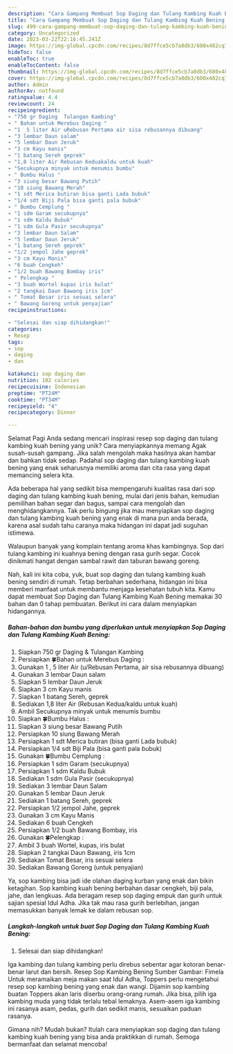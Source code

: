 ```yaml
---
description: "Cara Gampang Membuat Sop Daging dan Tulang Kambing Kuah Bening yang Lezat"
title: "Cara Gampang Membuat Sop Daging dan Tulang Kambing Kuah Bening yang Lezat"
slug: 499-cara-gampang-membuat-sop-daging-dan-tulang-kambing-kuah-bening-yang-lezat
category: Uncategorized
date: 2023-03-22T22:16:45.241Z
image: https://img-global.cpcdn.com/recipes/8d7ffce5cb7a8db3/680x482cq70/sop-daging-dan-tulang-kambing-kuah-bening-foto-resep-utama.jpg
hideToc: false
enableToc: true
enableTocContent: false
thumbnail: https://img-global.cpcdn.com/recipes/8d7ffce5cb7a8db3/680x482cq70/sop-daging-dan-tulang-kambing-kuah-bening-foto-resep-utama.jpg
cover: https://img-global.cpcdn.com/recipes/8d7ffce5cb7a8db3/680x482cq70/sop-daging-dan-tulang-kambing-kuah-bening-foto-resep-utama.jpg
author: Admin
authorAv: notfound
ratingvalue: 4.4
reviewcount: 24
recipeingredient:
- "750 gr Daging  Tulangan Kambing"
- " Bahan untuk Merebus Daging "
- "1  5 liter Air uRebusan Pertama air sisa rebusannya dibuang"
- "3 lembar Daun salam"
- "5 lembar Daun Jeruk"
- "3 cm Kayu manis"
- "1 batang Sereh geprek"
- "1,8 liter Air Rebusan Keduakaldu untuk kuah"
- "Secukupnya minyak untuk menumis bumbu"
- " Bumbu Halus "
- "3 siung besar Bawang Putih"
- "10 siung Bawang Merah"
- "1 sdt Merica butiran bisa ganti Lada bubuk"
- "1/4 sdt Biji Pala bisa ganti pala bubuk"
- " Bumbu Cemplung "
- "1 sdm Garam secukupnya"
- "1 sdm Kaldu Bubuk"
- "1 sdm Gula Pasir secukupnya"
- "3 lembar Daun Salam"
- "5 lembar Daun Jeruk"
- "1 batang Sereh geprek"
- "1/2 jempol Jahe geprek"
- "3 cm Kayu Manis"
- "6 buah Cengkeh"
- "1/2 buah Bawang Bombay iris"
- " Pelengkap "
- "3 buah Wortel kupas iris bulat"
- "2 tangkai Daun Bawang iris 1cm"
- " Tomat Besar iris sesuai selera"
- " Bawang Goreng untuk penyajian"
recipeinstructions:

- "Selesai dan siap dihidangkan!"
categories:
- Resep
tags:
- sop
- daging
- dan

katakunci: sop daging dan 
nutrition: 102 calories
recipecuisine: Indonesian
preptime: "PT24M"
cooktime: "PT34M"
recipeyield: "4"
recipecategory: Dinner

---
```



Selamat Pagi Anda sedang mencari inspirasi resep sop daging dan tulang kambing kuah bening yang unik? Cara menyiapkannya memang Agak susah-susah gampang. Jika salah mengolah maka hasilnya akan hambar dan bahkan tidak sedap. Padahal sop daging dan tulang kambing kuah bening yang enak seharusnya memiliki aroma dan cita rasa yang dapat memancing selera kita.


Ada beberapa hal yang sedikit bisa mempengaruhi kualitas rasa dari sop daging dan tulang kambing kuah bening, mulai dari jenis bahan, kemudian pemilihan bahan segar dan bagus, sampai cara mengolah dan menghidangkannya. Tak perlu bingung jika mau menyiapkan sop daging dan tulang kambing kuah bening yang enak di mana pun anda berada, karena asal sudah tahu caranya maka hidangan ini dapat jadi suguhan istimewa.

Walaupun banyak yang komplain tentang aroma khas kambingnya. Sop dari tulang kambing ini kuahnya bening dengan rasa gurih segar. Cocok dinikmati hangat dengan sambal rawit dan taburan bawang goreng.


Nah, kali ini kita coba, yuk, buat sop daging dan tulang kambing kuah bening sendiri di rumah. Tetap berbahan sederhana, hidangan ini bisa memberi manfaat untuk membantu menjaga kesehatan tubuh kita. Kamu dapat membuat Sop Daging dan Tulang Kambing Kuah Bening memakai 30 bahan dan 0 tahap pembuatan. Berikut ini cara dalam menyiapkan hidangannya.

<!--inarticleads1-->

##### Bahan-bahan dan bumbu yang diperlukan untuk menyiapkan Sop Daging dan Tulang Kambing Kuah Bening:

1. Siapkan 750 gr Daging &amp; Tulangan Kambing
1. Persiapkan  🍀Bahan untuk Merebus Daging :
1. Gunakan 1 , 5 liter Air (u/Rebusan Pertama, air sisa rebusannya dibuang)
1. Gunakan 3 lembar Daun salam
1. Siapkan 5 lembar Daun Jeruk
1. Siapkan 3 cm Kayu manis
1. Siapkan 1 batang Sereh, geprek
1. Sediakan 1,8 liter Air (Rebusan Kedua/kaldu untuk kuah)
1. Ambil Secukupnya minyak untuk menumis bumbu
1. Siapkan  🍀Bumbu Halus :
1. Siapkan 3 siung besar Bawang Putih
1. Persiapkan 10 siung Bawang Merah
1. Persiapkan 1 sdt Merica butiran (bisa ganti Lada bubuk)
1. Persiapkan 1/4 sdt Biji Pala (bisa ganti pala bubuk)
1. Gunakan  🍀Bumbu Cemplung :
1. Persiapkan 1 sdm Garam (secukupnya)
1. Persiapkan 1 sdm Kaldu Bubuk
1. Sediakan 1 sdm Gula Pasir (secukupnya)
1. Sediakan 3 lembar Daun Salam
1. Gunakan 5 lembar Daun Jeruk
1. Sediakan 1 batang Sereh, geprek
1. Persiapkan 1/2 jempol Jahe, geprek
1. Gunakan 3 cm Kayu Manis
1. Sediakan 6 buah Cengkeh
1. Persiapkan 1/2 buah Bawang Bombay, iris
1. Gunakan  🍀Pelengkap :
1. Ambil 3 buah Wortel, kupas, iris bulat
1. Siapkan 2 tangkai Daun Bawang, iris 1cm
1. Sediakan  Tomat Besar, iris sesuai selera
1. Sediakan  Bawang Goreng (untuk penyajian)


Ya, sop kambing bisa jadi ide olahan daging kurban yang enak dan bikin ketagihan. Sop kambing kuah bening berbahan dasar cengkeh, biji pala, jahe, dan lengkuas. Ada beragam resep sop daging empuk dan gurih untuk sajian spesial Idul Adha. Jika tak mau rasa gurih berlebihan, jangan memasukkan banyak lemak ke dalam rebusan sop. 

<!--inarticleads2-->

##### Langkah-langkah untuk buat Sop Daging dan Tulang Kambing Kuah Bening:


1. Selesai dan siap dihidangkan!

Iga kambing dan tulang kambing perlu direbus sebentar agar kotoran benar-benar larut dan bersih. Resep Sop Kambing Bening Sumber Gambar: Fimela Untuk meramaikan meja makan saat Idul Adha, Toppers perlu mengetahui resep sop kambing bening yang enak dan wangi. Dijamin sop kambing buatan Toppers akan laris diserbu orang-orang rumah. Jika bisa, pilih iga kambing muda yang tidak terlalu tebal lemaknya. Asem-asem iga kambing ini rasanya asam, pedas, gurih dan sedikit manis, sesuaikan paduan rasanya. 

Gimana nih? Mudah bukan? Itulah cara menyiapkan sop daging dan tulang kambing kuah bening yang bisa anda praktikkan di rumah. Semoga bermanfaat dan selamat mencoba!
